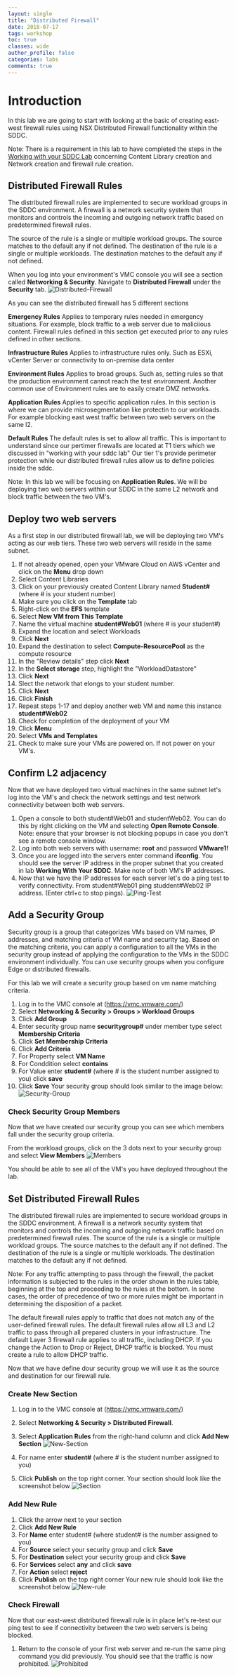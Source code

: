 ```yaml
---
layout: single
title: "Distributed Firewall"
date: 2018-07-17
tags: workshop
toc: true
classes: wide
author_profile: false
categories: labs
comments: true
---
```

# Introduction

In this lab we are going to start with looking at the basic of creating east-west firewall rules using NSX Distributed Firewall functionality within the SDDC. 

Note: There is a requirement in this lab to have completed the steps in the [Working with your SDDC Lab](https://vmc-field-team.github.io/labs-partner/working-with-sddc-partner-lab/) concerning Content Library creation and Network creation and firewall rule creation.

## Distributed Firewall Rules

The distributed firewall rules are implemented to secure workload groups in the SDDC environment. A firewall is a network security system that monitors and controls the incoming and outgoing network traffic based on predetermined firewall rules.

The source of the rule is a single or multiple workload groups. The source matches to the default any if not defined. The destination of the rule is a single or multiple workloads. The destination matches to the default any if not defined.

When you log into your environment's VMC console you will see a section called **Networking & Security**. Navigate to **Distributed Firewall** under the **Security** tab.
    ![Distributed-Firewall](https://s3-us-west-2.amazonaws.com/partner-workshop-screenshots/distributed-firewall-01.jpg)

As you can see the distributed firewall has 5 different sections

**Emergency Rules** Applies to temporary rules needed in emergency situations. For example, block traffic to a web server due to maliciious content. Firewall rules defined in this section get executed prior to any rules defined in other sections. 

**Infrastructure Rules** Applies to infrastructure rules only. Such as ESXi, vCenter Server or connectivity to on-premise data center 

**Environment Rules** Applies to broad groups. Such as, setting rules so that the production environment cannot reach the test environment. Another common use of Environment rules are to easily create DMZ networks. 

**Application Rules** Applies to specific application rules. In this section is where we can provide microsegmentation like protectin to our workloads. For example blocking east west traffic between two web servers on the same l2. 

**Default Rules** The default rules is set to allow all traffic. This is important to understand since our pertimer firewalls are located at T1 tiers which we discussed in "working with your sddc lab" Our tier 1's provide perimeter protection while our distributed firewall rules allow us to define policies inside the sddc. 

Note: In this lab we will be focusing on **Application Rules**. We will be deploying two web servers within our SDDC in the same L2 network and block traffic between the two VM's. 

## Deploy two web servers
As a first step in our distributed firewall lab, we will be deploying two VM's acting as our web tiers. These two web servers will reside in the same subnet. 

1. If not already opened, open your VMware Cloud on AWS vCenter and click on the **Menu** drop down 
2. Select Content Libraries
3. Click on your previously created Content Library named **Student#** (where # is your student number)
4. Make sure you click on the **Template** tab
5. Right-click on the **EFS** template
6. Select **New VM from This Template**
7. Name the virtual machine **student#Web01** (where # is your student#)
8. Expand the location and select Workloads
9. Click **Next**
10. Expand the destination to select **Compute-ResourcePool** as the compute resource 
11. In the "Review details" step click **Next**
13. In the **Select storage** step, highlight the "WorkloadDatastore"
14. Click **Next**
15. Slect the network that elongs to your student number. 
16. Click **Next**
17. Click **Finish**
18. Repeat steps 1-17 and deploy another web VM and name this instance **student#Web02**
19. Check for completion of the deployment of your VM 
20. Click **Menu**
21. Select **VMs and Templates**
22. Check to make sure your VMs are powered on. If not power on your VM's. 

## Confirm L2 adjacency
Now that we have deployed two virtual machines in the same subnet let's log into the VM's and check the network settings and test network connectivity between both web servers. 

1. Open a console to both student#Web01 and studentWeb02. You can do this by right clicking on the VM and selecting **Open Remote Console**.
Note: ensure that your browser is not blocking popups in case you don't see a remote console window.
2. Log into both web servers with username: **root** and password **VMware1!**
3. Once you are logged into the servers enter command **ifconfig**. You should see the server IP address in the proper subnet that you created in lab **Working With Your SDDC**. Make note of both VM's IP addresses. 
4. Now that we have the IP addresses for each server let's do a ping test to verify connectivity. From student#Web01 ping studdent#Web02 IP address. (Enter ctrl+c to stop pings).
    ![Ping-Test](https://s3-us-west-2.amazonaws.com/partner-workshop-screenshots/ping-test.jpg)

## Add a Security Group
Security group is a group that categorizes VMs based on VM names, IP addresses, and matching criteria
of VM name and security tag.
Based on the matching criteria, you can apply a configuration to all the VMs in the security group instead
of applying the configuration to the VMs in the SDDC environment individually.
You can use security groups when you configure Edge or distributed firewalls.

For this lab we will create a security group based on vm name matching criteria. 

1. Log in to the VMC console at (https://vmc.vmware.com/)
2. Select **Networking & Security > Groups > Workload Groups**
3. Click **Add Group**
4. Enter security group name **securitygroup#** under member type select **Membership Criteria** 
5. Click **Set Membership Criteria** 
6. Click **Add Criteria**
7. For Property select **VM Name** 
8. For Conddition select **contains**
9. For Value enter **student#** (where # is the student number assigned to you) click **save**
10. Click **Save**
Your security group should look similar to the image below: 
    ![Security-Group](https://s3-us-west-2.amazonaws.com/partner-workshop-screenshots/security-group.jpg)

### Check Security Group Members
Now that we have created our security group you can see which members fall under the security group criteria. 

From the workload groups, click on the 3 dots next to your security group and select **View Members**
![Members](https://s3-us-west-2.amazonaws.com/partner-workshop-screenshots/view-members.jpg)

You should be able to see all of the VM's you have deployed throughout the lab. 

## Set Distributed Firewall Rules
The distributed firewall rules are implemented to secure workload groups in the SDDC environment. A
firewall is a network security system that monitors and controls the incoming and outgoing network traffic
based on predetermined firewall rules.
The source of the rule is a single or multiple workload groups. The source matches to the default any if
not defined. The destination of the rule is a single or multiple workloads. The destination matches to the
default any if not defined.

Note: For any traffic attempting to pass through the firewall, the packet information is subjected to the
rules in the order shown in the rules table, beginning at the top and proceeding to the rules at the bottom.
In some cases, the order of precedence of two or more rules might be important in determining the
disposition of a packet.

The default firewall rules apply to traffic that does not match any of the user-defined firewall rules. The
default firewall rules allow all L3 and L2 traffic to pass through all prepared clusters in your infrastructure.
The default Layer 3 firewall rule applies to all traffic, including DHCP. If you change the Action to Drop or
Reject, DHCP traffic is blocked. You must create a rule to allow DHCP traffic.

Now that we have define dour security group we will use it as the source and destination for our firewall rule. 

### Create New Section
1. Log in to the VMC console at (https://vmc.vmware.com/)
2. Select **Networking & Security > Distributed Firewall**.
3. Select **Application Rules** from the right-hand column and click **Add New Section**
    ![New-Section](https://s3-us-west-2.amazonaws.com/partner-workshop-screenshots/add-new-section.jpg)

4. For name enter **student#** (where # is the student number assigned to you)
5. Click **Publish** on the top right corner.
Your section should look like the screenshot below
    ![Section](https://s3-us-west-2.amazonaws.com/partner-workshop-screenshots/section.jpg)

### Add New Rule
1. Click the  arrow next to your section
2. Click **Add New Rule**
3. For **Name** enter student# (where student# is the number assigned to you)
4. For **Source** select your security group and click **Save**
5. For **Destination** select your security group and click **Save**
6. For **Services** select **any** and click **save**
7. For **Action** select **reject** 
8. Click **Publish** on the top right corner
Your new rule should look like the screenshot below
    ![New-rule](https://s3-us-west-2.amazonaws.com/partner-workshop-screenshots/set-rule.jpg)

### Check Firewall
Now that our east-west distributed firewall rule is in place let's re-test our ping test to see if connectivity between the two web servers is being blocked. 

1. Return to the console of your first web server and re-run the same ping command you did previously. You should see that the traffic is now prohibited. 
    ![Prohibited](https://s3-us-west-2.amazonaws.com/partner-workshop-screenshots/traffic-blocked.jpg)






